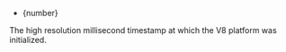 <!-- YAML
added: v8.5.0
-->

* {number}

The high resolution millisecond timestamp at which the V8 platform was
initialized.


